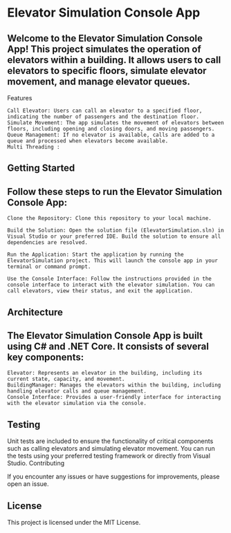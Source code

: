 # Elevator Simulation Console App

## Welcome to the Elevator Simulation Console App! This project simulates the operation of elevators within a building. It allows users to call elevators to specific floors, simulate elevator movement, and manage elevator queues.
Features

    Call Elevator: Users can call an elevator to a specified floor, indicating the number of passengers and the destination floor.
    Simulate Movement: The app simulates the movement of elevators between floors, including opening and closing doors, and moving passengers.
    Queue Management: If no elevator is available, calls are added to a queue and processed when elevators become available.
    Multi Threading :  

## Getting Started

## Follow these steps to run the Elevator Simulation Console App:

    Clone the Repository: Clone this repository to your local machine.

    Build the Solution: Open the solution file (ElevatorSimulation.sln) in Visual Studio or your preferred IDE. Build the solution to ensure all dependencies are resolved.

    Run the Application: Start the application by running the ElevatorSimulation project. This will launch the console app in your terminal or command prompt.

    Use the Console Interface: Follow the instructions provided in the console interface to interact with the elevator simulation. You can call elevators, view their status, and exit the application.

## Architecture

## The Elevator Simulation Console App is built using C# and .NET Core. It consists of several key components:

    Elevator: Represents an elevator in the building, including its current state, capacity, and movement.
    BuildingManager: Manages the elevators within the building, including handling elevator calls and queue management.
    Console Interface: Provides a user-friendly interface for interacting with the elevator simulation via the console.

## Testing

Unit tests are included to ensure the functionality of critical components such as calling elevators and simulating elevator movement. You can run the tests using your preferred testing framework or directly from Visual Studio.
Contributing

If you encounter any issues or have suggestions for improvements, please open an issue.

## License

This project is licensed under the MIT License.
